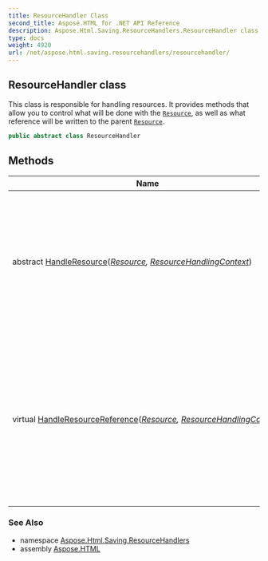```yaml
---
title: ResourceHandler Class
second_title: Aspose.HTML for .NET API Reference
description: Aspose.Html.Saving.ResourceHandlers.ResourceHandler class. This class is responsible for handling resources. It provides methods that allow you to control what will be done with the Resource as well as what reference will be written to the parent Resource
type: docs
weight: 4920
url: /net/aspose.html.saving.resourcehandlers/resourcehandler/
---
```

## ResourceHandler class

This class is responsible for handling resources. It provides methods that allow you to control what will be done with the [`Resource`](../../aspose.html.saving/resource/), as well as what reference will be written to the parent [`Resource`](../../aspose.html.saving/resource/).

```csharp
public abstract class ResourceHandler
```

## Methods

| Name | Description |
| --- | --- |
| abstract [HandleResource](../../aspose.html.saving.resourcehandlers/resourcehandler/handleresource/)(*[Resource](../../aspose.html.saving/resource/), [ResourceHandlingContext](../../aspose.html.saving/resourcehandlingcontext/)*) | This method is responsible for handling the resource. In it you can save the [`Resource`](../../aspose.html.saving/resource/) to the stream or embed it into the parent resource. |
| virtual [HandleResourceReference](../../aspose.html.saving.resourcehandlers/resourcehandler/handleresourcereference/)(*[Resource](../../aspose.html.saving/resource/), [ResourceHandlingContext](../../aspose.html.saving/resourcehandlingcontext/)*) | This method is responsible for handling the resource reference. In this method, you can set what the reference to the resource being handled will look like. |

### See Also

* namespace [Aspose.Html.Saving.ResourceHandlers](../../aspose.html.saving.resourcehandlers/)
* assembly [Aspose.HTML](../../)
